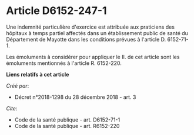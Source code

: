 # Article D6152-247-1

Une indemnité particulière d'exercice est attribuée aux praticiens des hôpitaux à temps partiel affectés dans un
établissement public de santé du Département de Mayotte dans les conditions prévues à l'article D. 6152-71-1. 

Les émoluments à considérer pour appliquer le II. de cet article sont les émoluments mentionnés à l'article R. 6152-220.

**Liens relatifs à cet article**

_Créé par_:

  - Décret n°2018-1298 du 28 décembre 2018 - art. 3

_Cite_:

  - Code de la santé publique - art. D6152-71-1
  - Code de la santé publique - art. R6152-220
